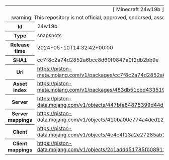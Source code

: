 <html><table>
<tr><td colspan="2" align="center"><img width="0" height="0"><br/>⌈ Minecraft 24w19b ⌋<br/><img width="0" height="0"></td></tr>
<tr><td colspan="2" align="center"><img width="0" height="0"><br/>
:warning: This repository is not official, approved, endorsed, associated or connected with Mojang :warning:
<br/><img width="0" height="0"></td></tr>
<tr><th>Id</th><td>24w19b</td></tr>
<tr><th>Type</th><td>snapshots</td></tr>
<tr><th>Release time</th><td>2024-05-10T14:32:42+00:00</td></tr>
<tr><th>SHA1</th><td>cc7f8c2a74d2852a6bcc8d60f0847a0f2db2bb9e</td></tr>
<tr><th>Url</th><td><a href="https://piston-meta.mojang.com/v1/packages/cc7f8c2a74d2852a6bcc8d60f0847a0f2db2bb9e/24w19b.json">https://piston-meta.mojang.com/v1/packages/cc7f8c2a74d2852a6bcc8d60f0847a0f2db2bb9e/24w19b.json</a></td></tr>
<tr><th>Asset index</th><td><a href="https://piston-meta.mojang.com/v1/packages/483db51cbd4335190b40f225213b7b03a1075a80/17.json">https://piston-meta.mojang.com/v1/packages/483db51cbd4335190b40f225213b7b03a1075a80/17.json</a></td></tr>
<tr><th>Server</th><td><a href="https://piston-data.mojang.com/v1/objects/447bfe84875399d44d383de7f534e1cc10bae9a5/server.jar">https://piston-data.mojang.com/v1/objects/447bfe84875399d44d383de7f534e1cc10bae9a5/server.jar</a></td></tr>
<tr><th>Server mappings</th><td><a href="https://piston-data.mojang.com/v1/objects/410ba00e774a4ded12651b77322259b70ad21bbf/server.txt">https://piston-data.mojang.com/v1/objects/410ba00e774a4ded12651b77322259b70ad21bbf/server.txt</a></td></tr>
<tr><th>Client</th><td><a href="https://piston-data.mojang.com/v1/objects/4e4c4f13a2e27285ab1f8fb4639520d75a27a043/client.jar">https://piston-data.mojang.com/v1/objects/4e4c4f13a2e27285ab1f8fb4639520d75a27a043/client.jar</a></td></tr>
<tr><th>Client mappings</th><td><a href="https://piston-data.mojang.com/v1/objects/2c1addd51785fb089110c86005af286069ecf73e/client.txt">https://piston-data.mojang.com/v1/objects/2c1addd51785fb089110c86005af286069ecf73e/client.txt</a></td></tr>
</table></html>